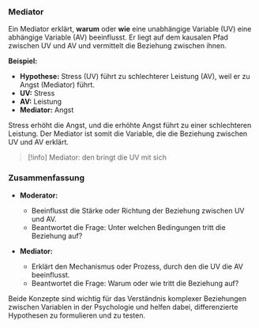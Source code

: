 ### Mediator

Ein Mediator erklärt, **warum** oder **wie** eine unabhängige Variable (UV) eine abhängige Variable (AV) beeinflusst. Er liegt auf dem kausalen Pfad zwischen UV und AV und vermittelt die Beziehung zwischen ihnen.

**Beispiel:**
- **Hypothese:** Stress (UV) führt zu schlechterer Leistung (AV), weil er zu Angst (Mediator) führt.
- **UV:** Stress
- **AV:** Leistung
- **Mediator:** Angst

Stress erhöht die Angst, und die erhöhte Angst führt zu einer schlechteren Leistung. Der Mediator ist somit die Variable, die die Beziehung zwischen UV und AV erklärt.


> [!info] 
> Mediator: den bringt die UV mit sich


### Zusammenfassung

- **Moderator:**
  - Beeinflusst die Stärke oder Richtung der Beziehung zwischen UV und AV.
  - Beantwortet die Frage: Unter welchen Bedingungen tritt die Beziehung auf?

- **Mediator:**
  - Erklärt den Mechanismus oder Prozess, durch den die UV die AV beeinflusst.
  - Beantwortet die Frage: Warum oder wie tritt die Beziehung auf?

Beide Konzepte sind wichtig für das Verständnis komplexer Beziehungen zwischen Variablen in der Psychologie und helfen dabei, differenzierte Hypothesen zu formulieren und zu testen.

